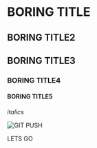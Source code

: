 # BORING TITLE
## BORING TITLE2
## BORING TITLE3
### BORING TITLE4
#### BORING TITLE5

_italics_

![GIT PUSH](https://miro.medium.com/max/1280/0*HhzqQ5ACowM4J4j9.jpg)


LETS GO